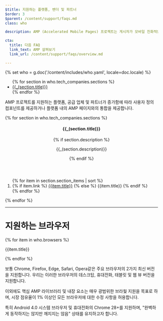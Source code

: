 ```yaml
---
$title: 지원하는 플랫폼, 벤더 및 파트너
$order: 3
$parent: /content/support/faqs.md
class: who

description: AMP (Accelerated Mobile Pages) 프로젝트는 게시자가 모바일 친화적인 콘텐츠를 한 번만 만들고 즉시로딩할 수있는 오픈 소스 이니셔티브입니다. – Accelerated Mobile Pages Project

cta:
  title: 다음 FAQ
  link_text: AMP 살펴보기
  link_url: /content/support/faqs/overview.md

---
```

{% set who = g.doc('/content/includes/who.yaml', locale=doc.locale) %}

<div class="inline-toc">
  <ul>
    {% for section in who.tech_companies.sections %}
      <li><a href="#{{section.title|slug}}">{{_(section.title)}}</a></li>
    {% endfor %}
  </ul>
</div>

AMP 프로젝트를 지원하는 플랫폼, 공급 업체 및 파트너가 증가함에 따라 사용자 정의 컴포넌트를 제공하거나 플랫폼 내의 AMP 페이지와의 통합을 제공합니다.

<div class="who-container">
  <amp-accordion disable-session-states>
  {% for section in who.tech_companies.sections %}
    <section id="{{section.title|slug}}" {% if loop.index == 1 %}expanded{% endif %}>
      <header class="accordion-header">
        <h4 class="accordion-title">{{_(section.title)}}</h4>
        {% if section.description %}<p>{{_(section.description)}}</p>{% endif %}
      </header>
      <div class="accordion-content">
        <ol class="item-container">
        {% for item in section.section_items | sort %}
          <li class="item">
            {% if item.link %}
              <a href="{{item.link}}">{{item.title}}</a>
            {% else %}
              {{item.title}}
            {% endif %}
          </li>
        {% endfor %}
        </ol>
      </div>
    </section>
  {% endfor %}
  </amp-accordion>
</div>

<hr>

# 지원하는 브라우저

<div class="browser-container">
{% for item in who.browsers %}
  <div class="browser">
    <amp-img width="75"
        height="75"
        layout="responsive"
        src="{{item.img}}"></amp-img>
    <p class="browser-title">{{item.title}}</p>
  </div>
{% endfor %}
</div>

보통 Chrome, Firefox, Edge, Safari, Opera같은 주요 브라우저의 2가지 최신 버전을 지원합니다.
우리는 이러한 브라우저의 데스크탑, 휴대전화, 태블릿 및 웹 뷰 버전을 지원합니다.

이외에도 핵심 AMP 라이브러리 및 내장 요소는 매우 광범위한 브라웢 지원을 목표로 하며,
시장 점유율이 1% 이상인 모든 브라우저에 대한 수정 사항을 허용합니다.

특히 Android 4.0 시스템 브라우저 및 휴대전화의 Chrome 28+를 지원하며,
"완벽하게 동작하지는 않지만 깨지지는 않음" 상태를 유지하고자 합니다.
